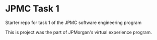 # JPMC Task 1
Starter repo for task 1 of the JPMC software engineering program

This is project was the part of JPMorgan's virtual experience program.
